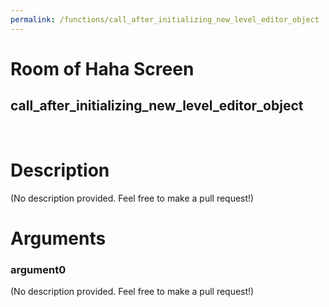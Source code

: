 ```yaml
---
permalink: /functions/call_after_initializing_new_level_editor_object
---
```

# Room of Haha Screen  
## call_after_initializing_new_level_editor_object  
&nbsp;  
# Description  
(No description provided. Feel free to make a pull request!) 
&nbsp;  
# Arguments
### argument0
(No description provided. Feel free to make a pull request!)
&nbsp;  


